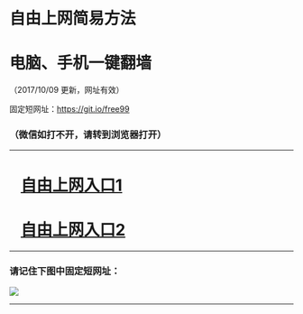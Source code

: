 ﻿# 自由上网简易方法

# 电脑、手机一键翻墙

（2017/10/09 更新，网址有效）

固定短网址：https://git.io/free99

### （微信如打不开，请转到浏览器打开）


***





# &nbsp;&nbsp; <a href="http://ft161581157.fwq-tz-1001.info/fwqtz01.html?t=100900118444 " target="_blank">自由上网入口1</a>
# &nbsp;&nbsp; <a href="http://ft62109278.fwq-tz-1002.info/fwqtz02.html?t=10090017966 " target="_blank">自由上网入口2</a>
***

### 请记住下图中固定短网址：

<img src="https://s3-us-west-2.amazonaws.com/fwq-1001/yjfq-20170905okok.png" /> 


***


